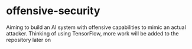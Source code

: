 # offensive-security
Aiming to build an AI system with offensive capabilities to mimic an actual attacker. Thinking of using TensorFlow, more work will be added to the repository later on
